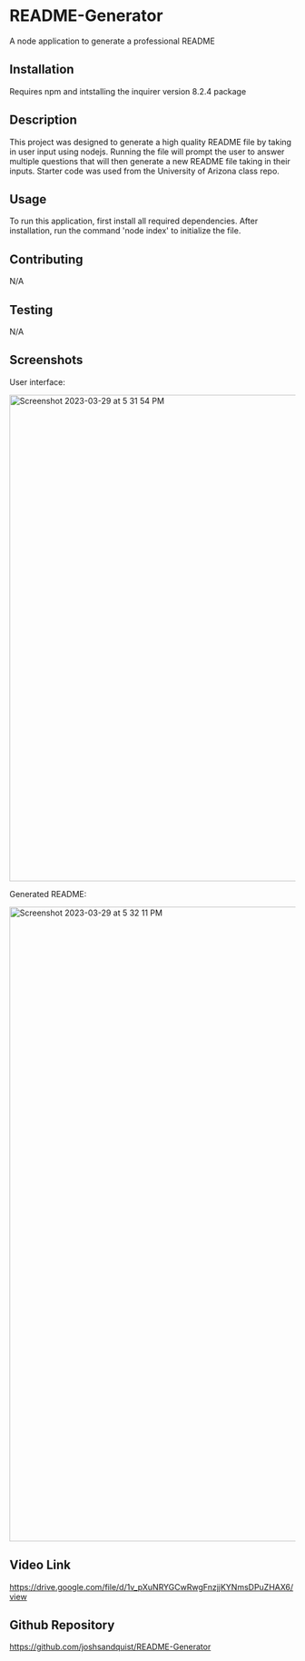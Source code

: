 # README-Generator
A node application to generate a professional README

## Installation
Requires npm and intstalling the inquirer version 8.2.4 package

## Description
This project was designed to generate a high quality README file by taking in user input using nodejs. Running the file will prompt the user
to answer multiple questions that will then generate a new README file taking in their inputs. Starter code was used from the University of Arizona class repo. 

## Usage
To run this application, first install all required dependencies. After installation, run the command 'node index' to initialize the file.

## Contributing
N/A

## Testing

N/A

## Screenshots

User interface:

<img width="857" alt="Screenshot 2023-03-29 at 5 31 54 PM" src="https://user-images.githubusercontent.com/104536533/228699497-8ab4a636-a8d1-4a8e-9956-c6bff4608a02.png">

Generated README:

<img width="1118" alt="Screenshot 2023-03-29 at 5 32 11 PM" src="https://user-images.githubusercontent.com/104536533/228699556-33a13566-6c5b-4803-ac6c-fedecdf8d41b.png">

## Video Link

https://drive.google.com/file/d/1v_pXuNRYGCwRwgFnzjjKYNmsDPuZHAX6/view

## Github Repository

https://github.com/joshsandquist/README-Generator
